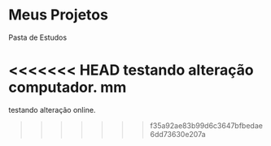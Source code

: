 # Meus Projetos
 Pasta de Estudos

<<<<<<< HEAD
 testando alteração computador. mm
=======
 testando alteração online.
>>>>>>> f35a92ae83b99d6c3647bfbedae6dd73630e207a

